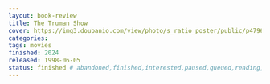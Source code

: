```yaml
---
layout: book-review
title: The Truman Show
cover: https://img3.doubanio.com/view/photo/s_ratio_poster/public/p479682972.webp
categories: 
tags: movies
finished: 2024
released: 1998-06-05
status: finished # abandoned,finished,interested,paused,queued,reading,reread
---
```

